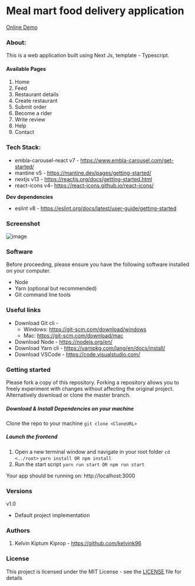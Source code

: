 # Meal mart food delivery application

[Online Demo](https://main--meal-mart.netlify.app/ "Online Demo")

### About:
This is a web application built using Next Js, template - Typescript.

#### Available Pages
1. Home
2. Feed
3. Restaurant details
4. Create restaurant
5. Submit order
6. Become a rider
7. Write review
8. Help
9. Contact

### Tech Stack:
- embla-carousel-react v7 - https://www.embla-carousel.com/get-started/
- mantine v5 - https://mantine.dev/pages/getting-started/
- nextjs v13 - https://reactjs.org/docs/getting-started.html
- react-icons v4- https://react-icons.github.io/react-icons/

**Dev dependencies**
- eslint v8 - https://eslint.org/docs/latest/user-guide/getting-started

### Screenshot
![image](https://user-images.githubusercontent.com/26582923/224567129-9ac0ef33-71f3-43ba-b519-34227977d0d9.png)

### Software
Before proceeding, please ensure you have the following software installed on your computer.
- Node
- Yarn (optional but recommended)
- Git command line tools

### Useful links
- Download Git cli -
    - Windows: https://git-scm.com/download/windows
    - Mac: https://git-scm.com/download/mac
- Download Node - https://nodejs.org/en/
- Download Yarn cli - https://yarnpkg.com/lang/en/docs/install/
- Download VSCode - https://code.visualstudio.com/

### Getting started
Please fork a copy of this repository. Forking a repository allows you to freely experiment with changes without affecting the original project. Alternatively download or clone the master branch.

##### Download & Install Dependencies on your machine
Clone the repo to your machine
`git clone <CloneURL>`

##### Launch the frontend
1. Open a new terminal window and navigate in your root folder
   `cd <../root>`
   `yarn install OR npm install`
2. Run the start script
   `yarn run start OR npm run start`

Your app should be running on: http://localhost:3000

### Versions
v1.0
- Default project implementation

### Authors
1. Kelvin Kiptum Kiprop - https://github.com/kelvink96

### License
This project is licensed under the MIT License - see the [LICENSE](https://github.com/kelvink96ltd/flick-city/blob/master/LICENSE.md) file for details
